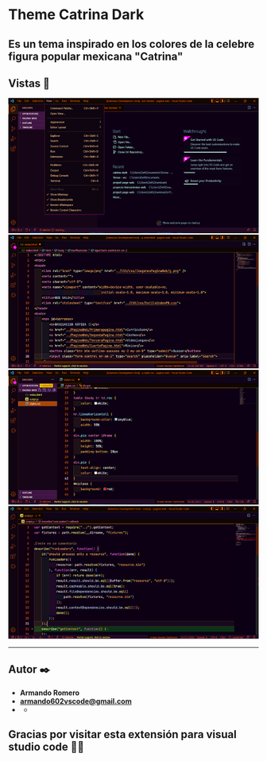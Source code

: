 # Theme Catrina Dark
Es un tema inspirado en los colores de la celebre figura popular mexicana "Catrina"
------

## Vistas 🚀
![ScreenShot](/images/main.png)
![ScreenShot](/images/html.png)
![ScreenShot](/images/css.png)
![ScreenShot](/images/js.png)

------

## Autor ✒️
* **Armando Romero** 
* **armando602vscode@gmail.com** 
* *

## Gracias por visitar esta extensión para visual studio code 📢🎁
